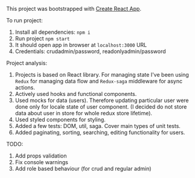 This project was bootstrapped with [Create React App](https://github.com/facebookincubator/create-react-app).

To run project:
1. Install all dependencies: `npm i`
2. Run project `npm start`
3. It should open app in browser at `localhost:3000` URL
4. Credentials: crudadmin/password, readonlyadmin/password

Project analysis:
1. Projects is based on React library. For managing state I've been using `Redux` for managing data flow and `Redux-saga` middleware for async actions.
2. Actively used hooks and functional components.
3. Used mocks for data (users). Therefore updating particular user were done only for locale state of user component. (I decided do not store data about user in store for whole redux store lifetime).
4. Used styled components for styling.
5. Added a few tests: DOM, util, saga. Cover main types of unit tests.
6. Added paginating, sorting, searching, editing functionality for users.

TODO:
1. Add props validation
2. Fix console warnings 
3. Add role based behaviour (for crud and regular admin)


